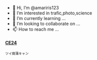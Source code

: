 - 👋 Hi, I’m @amariris123
- 👀 I’m interested in trafic,photo,science
- 🌱 I’m currently learning ...
- 💞️ I’m looking to collaborate on ...
- 📫 How to reach me ...

<!---
amariris123/amariris123 is a ✨ special ✨ repository because its `README.md` (this file) appears on your GitHub profile.
You can click the Preview link to take a look at your changes.
--->

<h4><a href="[https://twitter.com/tc5826](https://x.com/tc5826)";>CE24</a></h4>
<p><span style="font-size: 8pt">ツイ廃蒲キャン</span></p>
